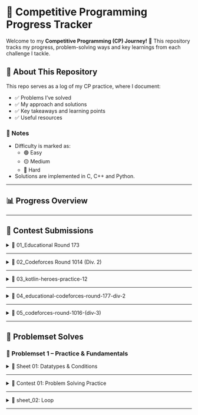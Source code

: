 # 📌 Competitive Programming Progress Tracker

Welcome to my **Competitive Programming (CP) Journey!** 🚀 This repository tracks my progress, problem-solving ways and key learnings from each challenge I tackle.

## 📖 About This Repository
This repo serves as a log of my CP practice, where I document:
- ✅ Problems I’ve solved
- ✅ My approach and solutions
- ✅ Key takeaways and learning points
- ✅ Useful resources

### 📎 Notes
- Difficulty is marked as:
  - 🟢 Easy
  - 🟡 Medium
  - 🔴 Hard
- Solutions are implemented in C, C++ and Python.
---

## 📊 Progress Overview


---
## 📅 Contest Submissions

<details>
<summary>🔹 01_Educational Round 173</summary>
</br>

| Problem | Status | Language | Notes |
|--------|--------|----------|-------|
| `B_digits.cpp` | ✅ Solved | C++ | Greedy approach, digit handling |

</details>

---
<details>
<summary>🔹 02_Codeforces Round 1014 (Div. 2)</summary>
</br>

| Problem | Status | Language | Notes | Date |
|--------|--------|----------|-------|------|
| `b_lady-bug.cpp` | ✅ Solved | C++ | Frequency count, edge case handling | YYYY-MM-DD |
| `Problem - B - Codeforces.pdf` | 📄 Included | - | Problem statement PDF | N/A |

</details>

---
<details>
<summary>🔹 03_kotlin-heroes-practice-12</summary>
</br>

| Problem            | Status | Language      | Notes                 |
|-------------------|--------|---------------|-----------------------|
| `a_easy-problem`  | ✅ Solved | C++, Kotlin   | Simple implementation |

</details>

---
<details>
<summary>🔹 04_educational-codeforces-round-177-div-2</summary>
</br>

| Problem                        | Status | Language | Notes                |
|-------------------------------|--------|----------|----------------------|
| `a_cloudberry-jam`            | ✅ Solved | C++      | With attached PDF    |
| `b_large-array-and-segments` | ✅ Solved | C++      | With attached PDF    |

</details>

---
<details>  
<summary>🔹 05_codeforces-round-1016-(div-3)</summary>  
</br>

| Problem                   | Status   | Language | Notes             |
|---------------------------|----------|----------|-------------------|
| `a_ideal-generator`       | ✅ Solved | C / C++  | Both versions     |
| `c_simple-repetition`     | ✅ Solved | C++      |                   |
| `05_codeforces-round-1016-(div-3).pdf` | 📄 PDF   | —        | Problem statement |

</details>

---

## 🧩 Problemset Solves
###  🧱 Problemset 1 – Practice & Fundamentals

<details>
<summary>📘 Sheet 01: Datatypes & Conditions</summary>
</br>
This sheet contains beginner to intermediate level problems focused on data types and conditional statements in C++. Each problem is designed to strengthen foundational understanding of input/output, arithmetic operations, conditional logic and character handling.

---
| #   | Problem Name                              | Difficulty | Key Learnings                                   | Solution |
| --- | ----------------------------------------- | ---------- | ----------------------------------------------- | -------- |
| 1   | Calculation                               | 🟢 Easy    | Basic arithmetic operations                      | [C++](c_Calculation.cpp) |
| 2   | Difference                                | 🟢 Easy    | Subtraction and conditional output               | [C++](d_Difference.cpp) |
| 3   | Area of a Circle                          | 🟢 Easy    | Using `π` and square formula                     | [C++](e_Area-of-a-Circle.cpp) |
| 4   | Digits Summation                          | 🟢 Easy    | Modulo and integer division                      | [C++](f_digits-summation.cpp) |
| 5   | Summation from 1 to N                     | 🟢 Easy    | Loop-free arithmetic series                      | [C++](g_Summation-from-1-to-N.cpp) |
| 6   | Two Numbers                               | 🟢 Easy    | Input/output formatting                          | [C++](h_Two-numbers.cpp) |
| 7   | Welcome with Conditions                   | 🟢 Easy    | If-else logic with custom messages               | [C++](i-Welcome-for-you-with-Conditions.cpp) |
| 8   | Multiples                                 | 🟢 Easy    | Check if one number is a multiple of another     | [C++](j_Multiples.cpp) |
| 9   | Max and Min                               | 🟢 Easy    | Finding max/min between two numbers              | [C++](k_Max-and-Min.cpp) |
| 10  | The Brothers                              | 🟡 Medium  | Conditional age comparison                       | [C++](l_the-brothers.cpp) |
| 11  | Capital, Small or Digit (v1)              | 🟢 Easy    | Character classification                         | [C++](m_capital-or-small-or-digit.cpp) |
| 12  | Capital, Small or Digit (v2)              | 🟢 Easy    | Enhanced classification                          | [C++](m_capital-or-small-or-digit1.cpp) |
| 13  | Character                                  | 🟢 Easy    | Working with char types                          | [C++](n_char.cpp) |
| 14  | Character v2                               | 🟢 Easy    | Input/output edge cases                          | [C++](n_char1.cpp) |
| 15  | Calculator                                 | 🟢 Easy    | Simple calculator using switch-case              | [C++](o_calculator.cpp) |
| 16  | First Digit                                | 🟢 Easy    | Extracting the first digit                       | [C++](p_first-digit.cpp) |
| 17  | Coordinates of a Point (v1)                | 🟡 Medium  | Point location in 2D plane                       | [C++](q_coordinates-of-a-point.cpp) |
| 18  | Coordinates of a Point (v2)                | 🟡 Medium  | Extended point location logic                    | [C++](q_coordinates-of-a-point1.cpp) |
| 19  | Age in Days                                | 🟡 Medium  | Converting days to years/months/days             | [C++](r_age-in-days.cpp) |
| 20  | Interval                                   | 🟡 Medium  | Handling intervals and ranges                    | [C++](s_interval.cpp) |
| 21  | Sort Numbers                               | 🟢 Easy    | Sorting three numbers                            | [C++](t_sort-numbers.cpp) |
| 22  | Float or Int (v1)                          | 🟢 Easy    | Float vs integer detection                       | [C++](u_float-or-int.cpp) |
| 23  | Float or Int (v2)                          | 🟢 Easy    | Enhanced version with more conditions            | [C++](u_float-or-int1.cpp) |
| 24  | Comparison                                 | 🟢 Easy    | Basic number comparison                          | [C++](v_comparison.cpp) |
| 25  | Mathematical Expression                    | 🟡 Medium  | Complex expression evaluation                    | [C++](w_mathematical-expression.cpp) |
| 26  | Two Intervals (v1)                         | 🟡 Medium  | Check if intervals intersect                     | [C++](x_two-intervals.cpp) |
| 27  | Two Intervals (v2)                         | 🟡 Medium  | Advanced interval overlap logic                  | [C++](x_two-intervals1.cpp) |
| 28  | The Last                                   | 🟢 Easy    | Simple practice problem                          | [C++](y_the-last.cpp) |
| 29  | Hard Compare                               | 🔴 Hard    | Nested conditionals and precision handling       | [C++](z_hard-compare.cpp) |



</details>

---

<details>
<summary>🧪 Contest 01: Problem Solving Practice</summary>

| #   | Problem Name             | Difficulty | Key Learnings                      | Solution                          |
|-----|--------------------------|------------|------------------------------------|-----------------------------------|
| 1   | Winter Sale              | 🟢 Easy    | Simple math, percentage discount   | [C++](contest-01/a_winter-sale.cpp) |
| 2   | Memo and Momo            | 🟢 Easy    | Divisibility condition check       | [C++](contest-01/b_memo-and-momo.cpp) |
| 3   | Next Alphabet            | 🟢 Easy    | ASCII character manipulation       | [C++](contest-01/c_next-alphabet.cpp) |
| 4   | Ali Baba and Puzzles     | 🟢 Easy    | Arithmetic + logical condition     | [C++](contest-01/d_ali-baba-and-puzzles.cpp) |
| 5   | Interval Sweep           | 🟡 Medium  | Overlap check, logic flow          | [C++](contest-01/e_interval-sweep.cpp) |
| 6   | Adding Bits              | 🟡 Medium  | Binary math, conditional logic     | [C++](contest-01/f_adding-bits.cpp) |
| 7   | Katryoshka               | 🟡 Medium  | Min-max strategy                   | [C++](contest-01/g_katryoshka.cpp) |
| 8   | Data Type Guessing       | 🟢 Easy    | Range checking for types           | [C++](contest-01/h_data-type-guessing.cpp) |
| 9   | Lucky Numbers            | 🟢 Easy    | Loop, checking lucky digits        | [C++](contest-01/i_lucky-numbers.cpp) |

</details>

---
<details>
<summary>📘 sheet_02: Loop </summary>
  

| #   | Problem Name                                | Difficulty | Key Learnings                                      | Solution                                |
| --- | ------------------------------------------ | ---------- | ------------------------------------------------- | --------------------------------------- |
| 1   | Print numbers from 1 to N                  | 🟢 Easy    | Basic loop iteration                              | [C++](sheet_02_loop/a_1-to-n.cpp) |
| 2   | Print even numbers                         | 🟢 Easy    | Using loops and conditions                        | [C++](sheet_02_loop/b_even-numbers.cpp) |
| 3   | Categorize numbers (even, odd, positive, negative) | 🟡 Medium  | Loop with multiple conditions                    | [C++](sheet_02_loop/c_even-odd-positive-and-negative.cpp) |
| 4   | Fixed password validation                  | 🟢 Easy    | Using loops for input validation                 | [C++](sheet_02_loop/d_fixed-password.cpp) |
| 5   | Find the maximum number                    | 🟡 Medium  | Comparing values inside a loop                   | [C++](sheet_02_loop/e_max.cpp) \| [Python](sheet_02_loop/e_max.py) |
| 6   | Multiplication table                       | 🟢 Easy    | Generating tables using loops                    | [C++](sheet_02_loop/f_multiplication-table.cpp) \| [Python](sheet_02_loop/f_multiplication-table.py) |
| 7   | Factorial calculation                      | 🟡 Medium  | Using loops to calculate factorial               | [C++](sheet_02_loop/g_factorial.cpp) \| [Python](sheet_02_loop/g_factorial.py) |
| 8   | Check if a number is prime                 | 🟡 Medium  | Optimized prime check using sqrt(N) approach     | [C++](sheet_02_loop/h_one-prime.cpp) \| [Python](sheet_02_loop/h_one-prime.py) |
| 9   | Check if a number is a palindrome          | 🔴 Hard    | Two-pointer technique for palindrome validation  | [C++](sheet_02_loop/i_palindrome.cpp) \| [Python](sheet_02_loop/i_palindrome.py) |


</details>

---




